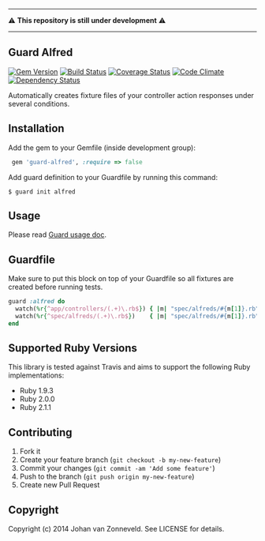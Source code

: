 ------------
:warning: **This repository is still under development** :warning:

------------

## Guard Alfred

[![Gem Version](https://badge.fury.io/rb/guard-alfred.png)](http://badge.fury.io/rb/guard-alfred) [![Build Status](https://secure.travis-ci.org/jhnvz/guard-alfred.png?branch=master)](http://travis-ci.org/jhnvz/guard-alfred) [![Coverage Status](https://coveralls.io/repos/jhnvz/guard-alfred/badge.png?branch=master)](https://coveralls.io/r/jhnvz/guard-alfred) [![Code Climate](https://codeclimate.com/github/jhnvz/guard-alfred.png)](https://codeclimate.com/github/jhnvz/guard-alfred) [![Dependency Status](https://gemnasium.com/jhnvz/guard-alfred.png)](https://gemnasium.com/jhnvz/guard-alfred)

Automatically creates fixture files of your controller action responses under several conditions.

Installation
------------

Add the gem to your Gemfile (inside development group):

``` ruby
 gem 'guard-alfred', :require => false
```

Add guard definition to your Guardfile by running this command:

```
$ guard init alfred
```

Usage
------------

Please read [Guard usage doc](https://github.com/guard/guard#readme).

Guardfile
------------

Make sure to put this block on top of your Guardfile so all fixtures are created before running tests.

```ruby
guard :alfred do
  watch(%r{^app/controllers/(.+)\.rb$}) { |m| "spec/alfreds/#{m[1]}.rb" }
  watch(%r{^spec/alfreds/(.+)\.rb$})    { |m| "spec/alfreds/#{m[1]}.rb" }
end
```

Supported Ruby Versions
------------

This library is tested against Travis and aims to support the following Ruby
implementations:

* Ruby 1.9.3
* Ruby 2.0.0
* Ruby 2.1.1

Contributing
------------

1. Fork it
2. Create your feature branch (`git checkout -b my-new-feature`)
3. Commit your changes (`git commit -am 'Add some feature'`)
4. Push to the branch (`git push origin my-new-feature`)
5. Create new Pull Request

Copyright
------------

Copyright (c) 2014 Johan van Zonneveld. See LICENSE for details.

